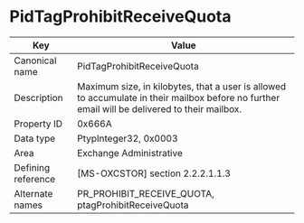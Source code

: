 # PidTagProhibitReceiveQuota

| Key | Value |
|---|---|
| Canonical name | PidTagProhibitReceiveQuota |
| Description | Maximum size, in kilobytes, that a user is allowed to accumulate in their mailbox before no further email will be delivered to their mailbox. |
| Property ID | 0x666A |
| Data type | PtypInteger32, 0x0003 |
| Area | Exchange Administrative |
| Defining reference | [MS-OXCSTOR] section 2.2.2.1.1.3 |
| Alternate names | PR_PROHIBIT_RECEIVE_QUOTA, ptagProhibitReceiveQuota |
